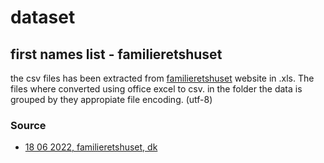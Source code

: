 # dataset
## first names list - familieretshuset
the csv files has been extracted from [familieretshuset](https://familieretshuset.dk/navne/navne/godkendte-fornavne) 
website in .xls. The files where converted using office excel to csv. in the folder 
the data is grouped by they appropiate file encoding. (utf-8)


### Source
* [18 06 2022, familieretshuset, dk](https://familieretshuset.dk/navne/navne/godkendte-fornavne)